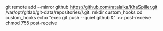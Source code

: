 git remote add --mirror github https://github.com/ratalaika/KhaSpiller.git
/var/opt/gitlab/git-data/repositories/<group>/<project>.git.
mkdir custom_hooks
cd custom_hooks
echo "exec git push --quiet github &" >> post-receive
chmod 755 post-receive
